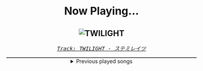 <div align="center"> 
<h1>Now Playing...</h1>

![TWILIGHT](https://i.scdn.co/image/ab67616d00001e02761f19823950b5f4e1124ed8)
--
_<samp><a href="https://open.spotify.com/track/6IXWDJvnlkBSllIBE0hpt2">Track: TWILIGHT - ステミレイツ</a></samp>_

<div style="border: 1px #4B5054 solid"></div>
<details>
  <summary>
    Previous played songs
  </summary>
  <table>
    <thead>
      <tr>
        <th>
          Artist
        </th>
        <th>
          Song
        </th>
        <th>
          Link
        </th>
      </tr>
    </thead>
    <tbody>
      <tr><td>ステミレイツ</td><td>TWILIGHT</td><td><a href="https://open.spotify.com/track/6IXWDJvnlkBSllIBE0hpt2">https://open.spotify.com/track/6IXWDJvnlkBSllIBE0hpt2</a></td></tr><tr><td>ステミレイツ</td><td>Antimental</td><td><a href="https://open.spotify.com/track/4Zb9cdgwm9VZ4r71mYsvIy">https://open.spotify.com/track/4Zb9cdgwm9VZ4r71mYsvIy</a></td></tr><tr><td>ステミレイツ</td><td>Antimental</td><td><a href="https://open.spotify.com/track/4Zb9cdgwm9VZ4r71mYsvIy">https://open.spotify.com/track/4Zb9cdgwm9VZ4r71mYsvIy</a></td></tr><tr><td>Never Back Down</td><td>Singularity</td><td><a href="https://open.spotify.com/track/2O9RmVnPguPj8q7Vol3UZd">https://open.spotify.com/track/2O9RmVnPguPj8q7Vol3UZd</a></td></tr><tr><td>Pokémon</td><td>We Came to Win</td><td><a href="https://open.spotify.com/track/1f3OUtHmpi6SlDsk5sgzMR">https://open.spotify.com/track/1f3OUtHmpi6SlDsk5sgzMR</a></td></tr><tr><td>Bullet For My Valentine</td><td>Your Betrayal</td><td><a href="https://open.spotify.com/track/25GC50HslaaruyrKjdu0lP">https://open.spotify.com/track/25GC50HslaaruyrKjdu0lP</a></td></tr><tr><td>Skillet</td><td>Monster</td><td><a href="https://open.spotify.com/track/5XQNN3cHwYRzPv08CHuQNZ">https://open.spotify.com/track/5XQNN3cHwYRzPv08CHuQNZ</a></td></tr><tr><td>Egypt Central</td><td>White Rabbit</td><td><a href="https://open.spotify.com/track/4QhSscYz3TPLEwD6lMezvG">https://open.spotify.com/track/4QhSscYz3TPLEwD6lMezvG</a></td></tr><tr><td>Breaking Benjamin</td><td>I Will Not Bow</td><td><a href="https://open.spotify.com/track/2yXyz4NLTZx9CLdXfLTp5E">https://open.spotify.com/track/2yXyz4NLTZx9CLdXfLTp5E</a></td></tr><tr><td>A Day To Remember</td><td>I'm Made Of Wax, Larry, What Are You Made Of?</td><td><a href="https://open.spotify.com/track/120lTd5gnLZ2mXwXcuJURU">https://open.spotify.com/track/120lTd5gnLZ2mXwXcuJURU</a></td></tr><tr><td>Manafest</td><td>Impossible</td><td><a href="https://open.spotify.com/track/473xAny4InLJTlWnUNEwZq">https://open.spotify.com/track/473xAny4InLJTlWnUNEwZq</a></td></tr><tr><td>Evanescence</td><td>Going Under - Remastered 2023</td><td><a href="https://open.spotify.com/track/3aYNGTmgibf11ynIdpkX2B">https://open.spotify.com/track/3aYNGTmgibf11ynIdpkX2B</a></td></tr><tr><td>Evanescence</td><td>Going Under - Remastered 2023</td><td><a href="https://open.spotify.com/track/3aYNGTmgibf11ynIdpkX2B">https://open.spotify.com/track/3aYNGTmgibf11ynIdpkX2B</a></td></tr><tr><td>Red</td><td>Cold World</td><td><a href="https://open.spotify.com/track/1afLwyqQ2YOWCIycijrBOu">https://open.spotify.com/track/1afLwyqQ2YOWCIycijrBOu</a></td></tr><tr><td>Orbit Culture</td><td>Descent</td><td><a href="https://open.spotify.com/track/46IwawpHVB7462bMZ10Wzf">https://open.spotify.com/track/46IwawpHVB7462bMZ10Wzf</a></td></tr><tr><td>Resolve</td><td>Older Days</td><td><a href="https://open.spotify.com/track/3DjsiMycLUIbFsSz7hKndD">https://open.spotify.com/track/3DjsiMycLUIbFsSz7hKndD</a></td></tr><tr><td>Dark Tranquillity</td><td>Atoma</td><td><a href="https://open.spotify.com/track/4HlVUapocBDBqkPtET2knz">https://open.spotify.com/track/4HlVUapocBDBqkPtET2knz</a></td></tr><tr><td>Decapitated</td><td>Hello Death</td><td><a href="https://open.spotify.com/track/1q4Lf22OcjMq8XBd69YMtT">https://open.spotify.com/track/1q4Lf22OcjMq8XBd69YMtT</a></td></tr><tr><td>Testament</td><td>For the Glory of...</td><td><a href="https://open.spotify.com/track/6J4VOoKhRZFNeWkVH0WTzH">https://open.spotify.com/track/6J4VOoKhRZFNeWkVH0WTzH</a></td></tr><tr><td>Equilibrium</td><td>Himmelsrand</td><td><a href="https://open.spotify.com/track/7ldJhE5mB9ukNh3OjuX85T">https://open.spotify.com/track/7ldJhE5mB9ukNh3OjuX85T</a></td></tr>
    </tbody>
  </table>
</details>

</div>

